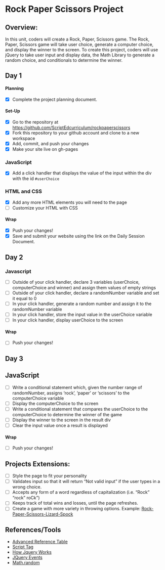 # Rock Paper Scissors Project

## Overview: 
In this unit, coders will create a Rock, Paper, Scissors game. The Rock, Paper, Scissors game will take user choice, generate a computer choice, and display the winner to the screen. To create this project, coders will use jQuery to take user input and display data, the Math Library to generate a random choice, and conditionals to determine the winner.

## Day 1

#### Planning
- [x] Complete the project planning document.
#### Set-Up
- [x] Go to the repository at https://github.com/ScriptEdcurriculum/rockpaperscissors
- [x] Fork this repository to your github account and clone to a new workspace
- [x] Add, commit, and push your changes
- [x] Make your site live on gh-pages

### JavaScript
- [x] Add a click handler that displays the value of the input within the div with the id `#userChoice`


### HTML and CSS
- [x] Add any more HTML elements you will need to the page
- [ ] Customize your HTML with CSS

#### Wrap
- [x] Push your changes!
- [x] Save and submit your website using the link on the Daily Session Document.

## Day 2

### Javascript 

- [ ] Outside of your click handler, declare 3 variables (userChoice, computerChoice and winner) and assign them values of empty strings
- [ ] Outside of your click handler, declare a randomNumber variable and set it equal to 0
- [ ] In your click handler, generate a random number and assign it to the randomNumber variable
- [ ] In your click handler, store the input value in the userChoice variable	
- [ ] In your click handler, display userChoice to the screen
#### Wrap
- [ ] Push your changes!

## Day 3

## JavaScript
- [ ] Write a conditional statement which, given the number range of randomNumber, assigns ‘rock’, ‘paper’ or ‘scissors’ to the computerChoice variable 
- [ ] Display the computerChoice to the screen
- [ ] Write a conditional statement that compares the userChoice to the computerChoice to determine the winner of the game
- [ ] Display the winner to the screen in the result div
- [ ] Clear the input value once a result is displayed

#### Wrap
- [ ] Push your changes!

## Projects Extensions:
- [ ] Style the page to fit your personality
- [ ] Validates input so that it will return “Not valid input” if the user types in a wrong choice. 
- [ ] Accepts any form of a word regardless of capitalization (i.e. “Rock” “rock” roCk”)
- [ ] Keeps track of total wins and losses, until the page refreshes. 
- [ ] Create a game with more variety in throwing options. Example: [Rock-Paper-Scissors-Lizard-Spock](http://en.wikipedia.org/wiki/Rock-paper-scissors-lizard-Spock)

## References/Tools
* [Advanced Reference Table]()
* [Script Tag](http://javascript.crockford.com/script.html)
* [How Jquery Works](http://learn.jquery.com/about-jquery/how-jquery-works/)
* [JQuery Events](http://api.jquery.com/category/events/)
* [Math.random](https://developer.mozilla.org/en-US/docs/Web/JavaScript/Reference/Global_Objects/Math/random)